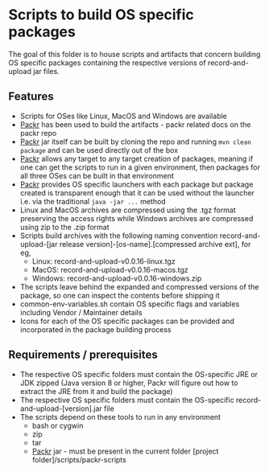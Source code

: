 # Scripts to build OS specific packages

The goal of this folder is to house scripts and artifacts that concern building OS specific packages containing the respective versions of record-and-upload jar files.

## Features

- Scripts for OSes like Linux, MacOS and Windows are available
- [Packr](https://github.com/libgdx/packr) has been used to build the artifacts - packr related docs on the packr repo
- [Packr](https://github.com/libgdx/packr) jar itself can be built by cloning the repo and running `mvn clean package` and can be used directly out of the box
- [Packr](https://github.com/libgdx/packr) allows any target to any target creation of packages, meaning if one can get the scripts to run in a given environment, then packages for all three OSes can be built in that environment 
- [Packr](https://github.com/libgdx/packr) provides OS specific launchers with each package but package created is transparent enough that it can be used without the launcher i.e. via the traditional `java -jar ...` method
- Linux and MacOS archives are compressed using the .tgz format preserving the access rights while Windows archives are compressed using zip to the .zip format
- Scripts build archives with the following naming convention record-and-upload-[jar release version]-[os-name].[compressed archive ext], for eg,
   - Linux: record-and-upload-v0.0.16-linux.tgz
   - MacOS: record-and-upload-v0.0.16-macos.tgz
   - Windows: record-and-upload-v0.0.16-windows.zip
- The scripts leave behind the expanded and compressed versions of the package, so one can inspect the contents before shipping it
- common-env-variables.sh contain OS specific flags and variables including Vendor / Maintainer details
- Icons for each of the OS specific packages can be provided and incorporated in the package building process

## Requirements / prerequisites

- The respective OS specific folders must contain the OS-specific JRE or JDK zipped (Java version 8 or higher, Packr will figure out how to extract the JRE from it and build the package)
- The respective OS specific folders must contain the OS-specific record-and-upload-[version].jar file 
- The scripts depend on these tools to run in any environment
  - bash or cygwin
  - zip
  - tar
  - [Packr](https://github.com/libgdx/packr) jar - must be present in the current folder [project folder]/scripts/packr-scripts